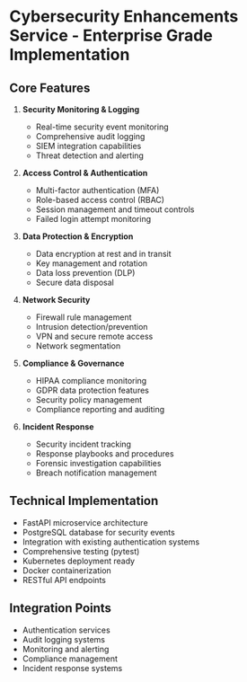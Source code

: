 # Cybersecurity Enhancements Service - Enterprise Grade Implementation

## Core Features
1. **Security Monitoring & Logging**
   - Real-time security event monitoring
   - Comprehensive audit logging
   - SIEM integration capabilities
   - Threat detection and alerting
   
2. **Access Control & Authentication**
   - Multi-factor authentication (MFA)
   - Role-based access control (RBAC)
   - Session management and timeout controls
   - Failed login attempt monitoring
   
3. **Data Protection & Encryption**
   - Data encryption at rest and in transit
   - Key management and rotation
   - Data loss prevention (DLP)
   - Secure data disposal
   
4. **Network Security**
   - Firewall rule management
   - Intrusion detection/prevention
   - VPN and secure remote access
   - Network segmentation
   
5. **Compliance & Governance**
   - HIPAA compliance monitoring
   - GDPR data protection features
   - Security policy management
   - Compliance reporting and auditing
   
6. **Incident Response**
   - Security incident tracking
   - Response playbooks and procedures
   - Forensic investigation capabilities
   - Breach notification management

## Technical Implementation
- FastAPI microservice architecture
- PostgreSQL database for security events
- Integration with existing authentication systems
- Comprehensive testing (pytest)
- Kubernetes deployment ready
- Docker containerization
- RESTful API endpoints

## Integration Points
- Authentication services
- Audit logging systems
- Monitoring and alerting
- Compliance management
- Incident response systems

